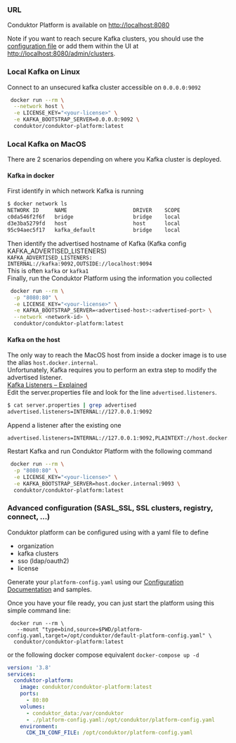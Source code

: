### URL
Conduktor Platform is available on [http://localhost:8080](http://localhost:8080)

Note if you want to reach secure Kafka clusters, you should use the [configuration file](Configuration.md) or add them within the UI at [http://localhost:8080/admin/clusters](http://localhost:8080/admin.clusters).

### Local Kafka on Linux

Connect to an unsecured kafka cluster accessible on `0.0.0.0:9092`
```sh
 docker run --rm \
  --network host \
  -e LICENSE_KEY="<your-license>" \
  -e KAFKA_BOOTSTRAP_SERVER=0.0.0.0:9092 \
  conduktor/conduktor-platform:latest
```

### Local Kafka on MacOS
There are 2 scenarios depending on where you Kafka cluster is deployed.  
#### Kafka in docker
First identify in which network Kafka is running
```sh
$ docker network ls
NETWORK ID     NAME                     DRIVER    SCOPE
c0da546f2f6f   bridge                   bridge    local
d3e3ba5279fd   host                     host      local
95c94aec5f17   kafka_default            bridge    local
```
Then identify the advertised hostname of Kafka (Kafka config KAFKA_ADVERTISED_LISTENERS)  
`KAFKA_ADVERTISED_LISTENERS: INTERNAL://kafka:9092,OUTSIDE://localhost:9094`  
This is often `kafka` or `kafka1`  
Finally, run the Conduktor Platform using the information you collected
```sh
 docker run --rm \
  -p "8080:80" \
  -e LICENSE_KEY="<your-license>" \
  -e KAFKA_BOOTSTRAP_SERVER=<advertised-host>:<advertised-port> \
  --network <network-id> \
  conduktor/conduktor-platform:latest
```
#### Kafka on the host

The only way to reach the MacOS host from inside a docker image is to use the alias `host.docker.internal`.  
Unfortunately, Kafka requires you to perform an extra step to modify the advertised listener.  
[Kafka Listeners – Explained](https://www.confluent.io/blog/kafka-listeners-explained/)  
Edit the server.properties file and look for the line `advertised.listeners`.
````sh 
$ cat server.properties | grep advertised
advertised.listeners=INTERNAL://127.0.0.1:9092
````
Append a listener after the existing one
````
advertised.listeners=INTERNAL://127.0.0.1:9092,PLAINTEXT://host.docker.internal:9093
````
Restart Kafka and run Conduktor Platform with the following command
```sh
 docker run --rm \
  -p "8080:80" \
  -e LICENSE_KEY="<your-license>" \
  -e KAFKA_BOOTSTRAP_SERVER=host.docker.internal:9093 \
  conduktor/conduktor-platform:latest
```
### Advanced configuration (SASL_SSL, SSL clusters, registry, connect, ...)
Conduktor platform can be configured using with a yaml file to define
- organization
- kafka clusters
- sso (ldap/oauth2)
- license

Generate your `platform-config.yaml` using our [Configuration Documentation](./Configuration.md) and samples.

Once you have your file ready, you can just start the platform using this simple command line:
````
 docker run --rm \
   --mount "type=bind,source=$PWD/platform-config.yaml,target=/opt/conduktor/default-platform-config.yaml" \
  conduktor/conduktor-platform:latest
````
or the following docker compose equivalent `docker-compose up -d`
````yaml
version: '3.8'
services:
  conduktor-platform:
    image: conduktor/conduktor-platform:latest
    ports:
      - 80:80
    volumes:
      - conduktor_data:/var/conduktor
      - ./platform-config.yaml:/opt/conduktor/platform-config.yaml
    environment:
      CDK_IN_CONF_FILE: /opt/conduktor/platform-config.yaml
````
